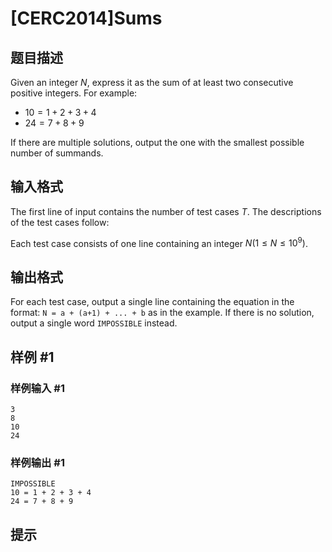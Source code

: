 # [CERC2014]Sums

## 题目描述

Given an integer $N$, express it as the sum of at least two consecutive positive integers. For example:
   
   - $10 = 1 + 2 + 3 + 4$
   - $24 = 7 + 8 + 9$

If there are multiple solutions, output the one with the smallest possible number of summands.


## 输入格式

The first line of input contains the number of test cases $T$. The descriptions of the test cases follow:

Each test case consists of one line containing an integer $N(1 \le N \le 10^9)$.

## 输出格式

For each test case, output a single line containing the equation in the format:
``N = a + (a+1) + ... + b`` as in the example. If there is no solution, output a single word ``IMPOSSIBLE`` instead.


## 样例 #1

### 样例输入 #1
```
3
8
10
24
```

### 样例输出 #1

```
IMPOSSIBLE
10 = 1 + 2 + 3 + 4
24 = 7 + 8 + 9
```

## 提示



